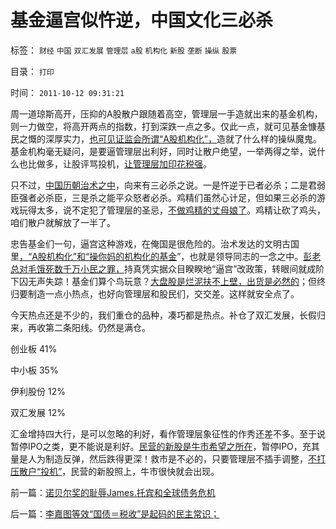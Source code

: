 # 基金逼宫似忤逆，中国文化三必杀

标签： `财经` `中国` `双汇发展` `管理层` `a股` `机构化` `新股` `垄断` `操纵` `股票` 

目录： `打印`

时间： `2011-10-12 09:31:21`

周一道琼斯高开，压抑的A股散户跟随着高空，管理层一手造就出来的基金机构，则一力做空，将高开两点的指数，打到深跌一点之多。仅此一点，就可见基金慷基民之慨的深厚实力，[也可见证监会所谓“A股机构化”，](../../../2008/4/14/A股机构化造就了基金超级对倒打压能力.md)造就了什么样的操纵魔鬼。基金机构毫无疑问，是要逼管理层出利好，同时让散户绝望，一举两得之举，说什么也比做多，让股评骂投机，[让管理层加印花税强](../../../2007/8/30/散户赚钱就是投机吗？.md)。

只不过，[中国历朝治术之中](../../../2010/6/30/为什么中国政治学仍然非常幼稚？.md)，向来有三必杀之说。一是忤逆于已者必杀；二是君弱臣强者必杀臣，三是杀之能平众怒者必杀。鸡精们虽然心计足，但如果三必杀的游戏玩得太多，说不定犯了管理层的圣忌，[不做鸡精的丈母娘了](../../../2010/11/4/基金的丈母娘间歇性发作和保守主义.md)。鸡精让砍了鸡头，咱们散户就解放了一半了。

忠告基金们一句，逼宫这种游戏，在俺国是很危险的。治术发达的文明古国里[，“A股机构化”和“操你妈的机构化的基金](../../../2011/9/15/股市连赌场都不如，实体经济连股市都不如.md)”，也就是领导同志的一念之中。[彭老总对毛饿死数千万小民之罪，](http://darthvad.blog.sohu.com/186583276.html)持真凭实据众目睽睽地“逼宫”改政策，转眼间就成阶下囚无声失踪！基金们算个鸟玩意？[大盘股是烂泥扶不上壁，出货是必然的](../../../2011/4/7/银行地产和ST的逆反投资.md)；但终归要制造一点小热点，也好向管理层和股民们，交交差。这样就安全点了。

今天热点还是不少的，我们重仓的品种，凑巧都是热点。补仓了双汇发展，长假归来，再收第二条阳线。仍然是满仓。

创业板 41%

中小板 35%

伊利股份 12%

双汇发展 12%

汇金增持四大行，是可以忽略的利好，看作管理层象征性的作秀还差不多。至于说暂停IPO之类，更不能说是利好。[民营的新股是牛市希望之所在](../../../2011/7/8/股神骂新股，发行管制的腐败；.md)，暂停IPO，充其量是人为制造反弹，然后跌得更深！救市是不必的，只要管理层不插手调整，[不打压散户“投机”](../../../2011/3/29/散户禁飞区，基金大轰炸，蓝筹反对派.md)，民营的新股照上，牛市很快就会出现。



前一篇：[诺贝尔奖的耻辱James.托宾和全球债务危机](../../../2011/10/11/诺贝尔奖的耻辱James.托宾和全球债务危机.md)

后一篇：[李嘉图等效“国债＝税收”是起码的民主常识；](../../../2011/10/12/李嘉图等效“国债＝税收”是起码的民主常识；.md)